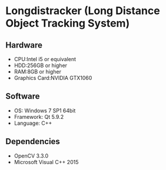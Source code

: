 Longdistracker (Long Distance Object Tracking System)
=====================================================
Hardware
---------
*   CPU:Intel i5 or equivalent
*   HDD:256GB or higher
*   RAM:8GB or higher
*   Graphics Card:NVIDIA GTX1060

Software
---------
*   OS: Windows 7 SP1 64bit
*   Framework: Qt 5.9.2
*   Language: C++

Dependencies
---------
*   OpenCV 3.3.0
*   Microsoft Visual C++ 2015
